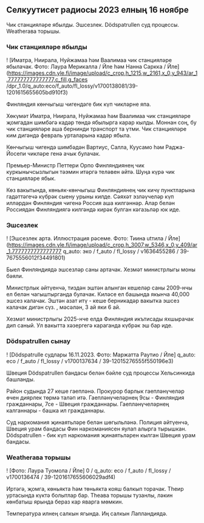 ## Селкуутисет радиосы 2023 елның 16 ноябре

Чик станцияләре ябылды. Эшсезлек. Dödspatrullen суд процессы. Weatherава торышы.

### Чик станцияләре ябылды

! [Иматра, Ниирала, Нуйжамаа һәм Ваалимаа чик станцияләре ябылачак. Фото: Лаура Мерикалла / Йле һәм Нанна Саркка / Йле] (https://images.cdn.yle.fi/image/upload/c_crop,h_1215,w_2161,x_0,y_943/ar_1.777777777777777,c_fill,g_faces /dpr_1.0/q_auto:eco/f_auto/fl_lossy/v1700138081/39-1201615655605bd910f3)

Финляндия көнчыгыш чигендәге бик күп чикләрне япа.

Хөкүмәт Иматра, Ниирала, Нуйжамаа һәм Ваалимаа чик станцияләре җомгадан шимбәгә кадәр төндә ябылырга карар кылды. Моннан соң, бу чик станцияләре аша бернинди транспорт та үтми. Чик станцияләре ким дигәндә февраль урталарына кадәр ябыла.

Көнчыгыш чигендә шимбәдән Вартиус, Салла, Куусамо һәм Раджа-Йосепи чикләре генә ачык булачак.

Премьер-Министр Петтери Орпо Финляндиянең чик куркынычсызлыгын тәэмин итәргә теләвен әйтә. Шуңа күрә чик станцияләре ябык.

Көз вакытында, көньяк-көнчыгыш Финляндиянең чик кичү пунктларына гадәттәгечә күбрәк сыену урыны килде. Сәяхәт эзләүчеләр күп илләрдән Финляндия чигенә Россия аша килгәннәр. Алар белән Россиядән Финляндиягә килгәндә кирәк булган кәгазьләр юк иде.

### Эшсезлек

! [Эшсезлек арта. Иллюстрация рәсеме. Фото: Тиина utтила / Йле] (https://images.cdn.yle.fi/image/upload/c_crop,h_3007,w_5346,x_0,y_409/ar_1.7777777777777777 q_auto: эко / f_auto / fl_lossy / v1636455286 / 39-7675556012f34491801)

Быел Финляндиядә эшсезләр саны артачак. Хезмәт министрлыгы моны бәяли.

Министрлык әйтүенчә, тиздән эштән алынган кешеләр саны 2009-нчы ел белән чагыштырганда булачак. Киләсе ел башында якынча 40,000 эшсез калачак. Эштән азат итү - кеше берникадәр вакытка эшсез калачак дигән сүз. , мәсәлән, 3 ай яки 6 ай.

Хезмәт министрлыгы 2025-нче елда Финляндия икътисады яхшырачак дип саный. Ул вакытта хәзергегә караганда күбрәк эш бар иде.

### Dödspatrullen сынау

! [Dödspatrulle судлары 16.11.2023. Фото: Маржатта Раутио / Йле] q_auto: eco / f_auto / fl_lossy / v1700137634 / 39-12015276555f550196e3)

Швеция Dödspatrullen бандасы белән бәйле суд процессы Хельсинкида башланды.

Район судында 27 кеше гаепләнә. Прокурор барлык гаепләнүчеләр өчен диярлек төрмә таләп итә. Гаепләнүчеләрнең 9сы - Финляндия гражданнары, 7се - Швеция гражданнары. Гаепләнүчеләрнең калганнары - башка ил гражданнары.

Суд наркомания җинаятьләре белән шөгыльләнә. Полиция әйтүенчә, Швеция урам бандасы Фин наркоманиясен яулап алырга тырышкан. Dödspatrullen - бик күп наркомания җинаятьләрен кылган Швеция урам бандасы.

### Weatherава торышы

! [Фото: Лаура Туомола / Йле] 0 / q_auto: eco / f_auto / fl_lossy / v1700136474 / 39-1201617655606029adf4)

Иртәгә, җомга, көньякта һәм төньякта кояш балкып торачак. Theир уртасында күктә болытлар бар. Theава торышы тузанлы, ләкин көнбатыш ярында бераз кар яварга мөмкин.

Температура илнең салкын ягында. Иң салкын Лапландиядә.
